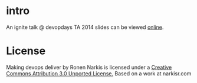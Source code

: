 # intro
An ignite talk @ devopdays TA 2014 slides can be viewed [online](http://narkisr.github.io/making-devops-deliver/#/1).

# License

Making devops deliver by Ronen Narkis is licensed under a [Creative Commons Attribution 3.0 Unported License.](https://creativecommons.org/licenses/by/3.0/) Based on a work at narkisr.com




